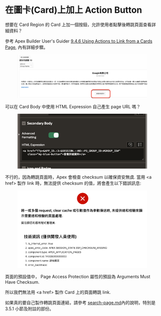 # 在圖卡(Card)上加上 Action Button

想要在 Card Region 的 Card 上加一個按鈕，允許使用者點擊後轉跳頁面查看詳細資料？

參考 Apex Builder User's Guider [9.4.6 Using Actions to Link from a Cards Page](https://docs.oracle.com/en/database/oracle/application-express/20.2/htmdb/using-actions-to-link-from-cards-page.html), 內有詳細步驟。

<figure><img src="../.gitbook/assets/image.png" alt=""><figcaption></figcaption></figure>



可以在 Card Body 中使用 HTML Expression 自己產生 page URL 嗎？

<figure><img src="../.gitbook/assets/image (1).png" alt=""><figcaption></figcaption></figure>

不行的，因為轉跳頁面時，Apex 會檢查 checksum 以確保資安無虞. 當用 \<a href> 製作 link 時，無法提供 checksum 的值，將會產生以下錯誤訊息:

<figure><img src="../.gitbook/assets/image (2).png" alt=""><figcaption></figcaption></figure>

頁面的預設值中， Page Access Protection 屬性的預設為 Arguments Must Have Checksum.

所以我們無法用 \<a href> 製作 Card 上的頁面轉跳 link.&#x20;



如果真的要自己製作轉跳頁面連結，請參考 [search-page.md](search-page.md "mention")內的說明，特別是 3.5.1 小節及附註的部份。
